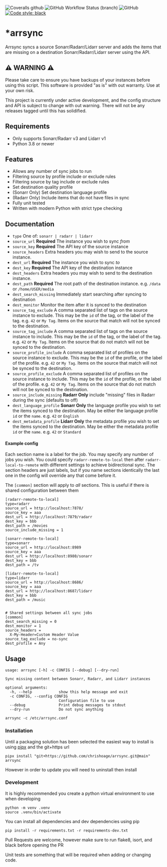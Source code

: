 ![Coveralls github](https://img.shields.io/coveralls/github/chrishoage/arrsync) ![GitHub Workflow Status (branch)](https://img.shields.io/github/actions/workflow/status/chrishoage/arrsync/ci.yml?branch=main) ![GitHub](https://img.shields.io/github/license/chrishoage/arrsync) [![Code style: black](https://img.shields.io/badge/code%20style-black-000000.svg)](https://github.com/psf/black)

# *arrsync

Arrsync syncs a source Sonarr/Radarr/Lidarr server and adds the items that
are missing on a destination Sonarr/Radarr/Lidarr server using the API.

## ⚠️ WARNING ⚠️

Please take care to ensure you have backups of your instances before using this script. This software is provided "as is" with out warranty. Use at your own risk.

This project is currently under active development, and the config structure and API is subject to change with out warning. There will not be any releases tagged until this has solidified.

## Requirements

- Only supports Sonarr/Radarr v3 and Lidarr v1
- Python 3.8 or newer

## Features

- Allows any number of sync jobs to run
- Filtering source by profile include or exclude rules
- Filtering source by tag include or exclude rules
- Set destination quality profile
- (Sonarr Only) Set destination language profile
- (Radarr Only) Include items that do not have files in sync
- Fully unit tested
- Written with modern Python with strict type checking


## Documentation

- `type` One of: `sonarr | radarr | lidarr`
- `source_url` **Required** The instance you wish to sync _from_
- `source_key` **Required**  The API key of the source instance
- `source_headers` Extra headers you may wish to send to the source instance.
- `dest_url` **Required**  The instance you wish to sync _to_
- `dest_key` **Required**  The API key of the destination instance
- `dest_headers` Extra headers you may wish to send to the destination instance.
- `dest_path` **Required** The root path of the destination instance. e.g. `/data` or `/home/USER/media`
- `dest_search_missing` Immediately start searching after syncing to destination
- `dest_monitor` Monitor the item after it is synced to the destination
- `source_tag_exclude` A comma separated list of tags on the source instance to exclude. This may be the `id` of the tag, or the label of the tag. e.g. `42` or `My Tag`. Items on the source that match will not be synced to the destination.
- `source_tag_include` A comma separated list of tags on the source instance to include. This may be the `id` of the tag, or the label of the tag. e.g. `42` or `My Tag`. Items on the source that do not match will not be synced to the destination.
- `source_profile_include` A comma separated list of profiles on the source instance to exclude. This may be the `id` of the profile, or the label of the profile. e.g. `42` or `My Tag`. Items on the source that match will not be synced to the destination.
- `source_profile_exclude` A comma separated list of profiles on the source instance to include. This may be the `id` of the profile, or the label of the profile. e.g. `42` or `My Tag`. Items on the source that do not match will not be synced to the destination.
- `source_include_missing` **Radarr Only** include "missing" files in Radarr during the sync (defaults to off)
- `dest_language_profile` **Sonarr Only** the language profile you wish to set the items synced to the destination. May be either the language profile `id` or the `name`. e.g. `42` or `English`
- `dest_metadata_profile` **Lidarr Only** the metadata profile you wish to set the items synced to the destination. May be  either the metadata profile `id` or the `name`. e.g. `42` or `Standard`


#### Example config

Each section name is a label for the job. You may specify any number of jobs you wish. You could specify `radarr-remote-to-local` then after `radarr-local-to-remote` with different settings to achieve bidirectional sync. The section headers are just labels, but if you name sections identically the last one in the config will override any that come before it.

The `[common]` section will apply to _all_ sections. This is useful if there is shared configuration between them


```
[radarr-remote-to-local]
type=radarr
source_url = http://localhost:7878/
source_key = aaa
dest_url = http://localhost:7879/radarr
dest_key = bbb
dest_path = /movies
source_include_missing = 1

[sonarr-remote-to-local]
type=sonarr
source_url = http://localhost:8989
source_key = aaa
dest_url = http://localhost:8980/sonarr
dest_key = bbb
dest_path = /tv

[lidarr-remote-to-local]
type=lidarr
source_url = http://localhost:8686/
source_key = aaa
dest_url = http://localhost:8687/lidarr
dest_key = bbb
dest_path = /music


# Shared settings between all sync jobs
[common]
dest_search_missing = 0
dest_monitor = 1
source_headers =
  X-My-Header=Custom Header Value
source_tag_exclude = no-sync
dest_profile = Any
```

## Usage

```
usage: arrsync [-h] -c CONFIG [--debug] [--dry-run]

Sync missing content between Sonarr, Radarr, and Lidarr instances

optional arguments:
  -h, --help            show this help message and exit
  -c CONFIG, --config CONFIG
                        Configuration file to use
  --debug               Print debug messages to stdout
  --dry-run             Do not sync anything
```


```
arrsync -c /etc/arrsync.conf

```

### Installation

Until a packaging solution has been selected the easiest way to install is using [pipx](https://pipxproject.github.io/pipx/installation/) and the git+https url

```
pipx install "git+https://github.com/chrishoage/arrsync.git@main" arrsync
```

However in order to update you will need to  uninstall then install


### Development

It is highly recommended you create a python virtual environment to use when developing

```
python -m venv .venv
source .venv/bin/activate
```

You can install all dependencies and dev dependencies using pip

```
pip install -r requirements.txt -r requirements-dev.txt
```

Pull Requests are welcome, however make sure to run flake8, isort, and black before opening the PR

Unit tests are something that will be required when adding or changing code.

